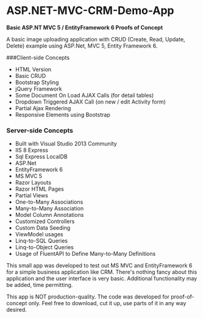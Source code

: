 ASP.NET-MVC-CRM-Demo-App
===========

**Basic ASP.NT MVC 5 / EntityFramework 6 Proofs of Concept**

A basic image uploading application with CRUD (Create, Read, Update, Delete) example using ASP.Net, MVC 5, Entity Framework 6.

###Client-side Concepts

* HTML Version
* Basic CRUD
* Bootstrap Styling
* jQuery Framework
* Some Document On Load AJAX Calls (for detail tables)
* Dropdown Triggered AJAX Call (on new / edit Activity form)
* Partial Ajax Rendering
* Responsive Elements using Bootstrap

### Server-side Concepts
* Built with Visual Studio 2013 Community
* IIS 8 Express
* Sql Express LocalDB
* ASP.Net
* EntityFramework 6
* MS MVC 5
* Razor Layouts
* Razor HTML Pages
* Partial Views
* One-to-Many Associations
* Many-to-Many Association
* Model Column Annotations
* Customized Controllers
* Custom Data Seeding
* ViewModel usages
* Linq-to-SQL Queries
* Linq-to-Object Queries
* Usage of FluentAPI to Define Many-to-Many Definitions

This small app was developed to test out MS MVC and EntityFramework 6 for a simple business application like CRM.  There's nothing fancy about this application and the user interface is very basic.  Additional functionality may be added, time permitting.

This app is NOT production-quality. The code was developed for proof-of-concept only. Feel free to download, cut it up, use parts of it in any way desired.
